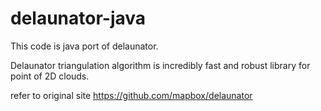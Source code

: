 # delaunator-java
This code is java port of delaunator.

Delaunator triangulation algorithm is incredibly fast and robust library for point of 2D clouds.

refer to original site https://github.com/mapbox/delaunator

